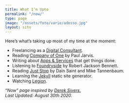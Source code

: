 ```yaml
---
title: What I’m Upto
permalink: "/now/"
type: page
image: "/assets/foto/varie/adesso.jpg"
layout: sito
---
```


Here’s what’s taking up most of my time at the moment:

- Freelancing as a [Digital Consultant](/studio/).
- Reading [Company of One](https://ofone.co) by Paul Jarvis.
- Writing about [Apps & Services](/articles/) that get things done.
- Listening to [Foundryside](https://www.goodreads.com/book/show/37173847-foundryside) by Robert Jackson Bennett.
- Reading [Just Stop](https://readjuststop.com) by Dain Saint and Mike Tannenbaum.
- Learning the [Jekyll](https://jekyllrb.com) static site generator.
- Watching [Legion](https://www.imdb.com/title/tt5114356/).


*“Now” page inspired by [Derek Sivers.](https://sivers.org/nowff)*
<br>
*Last Updated: August 30th 2020.*